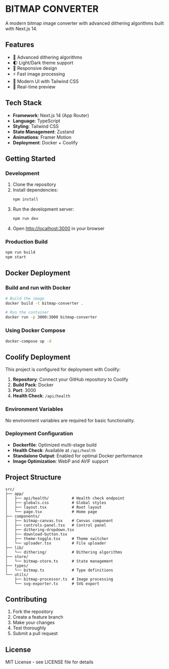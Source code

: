 # BITMAP CONVERTER

A modern bitmap image converter with advanced dithering algorithms built with Next.js 14.

## Features

- 🎨 Advanced dithering algorithms
- 🌓 Light/Dark theme support
- 📱 Responsive design
- ⚡ Fast image processing
- 🎯 Modern UI with Tailwind CSS
- 🔄 Real-time preview

## Tech Stack

- **Framework**: Next.js 14 (App Router)
- **Language**: TypeScript
- **Styling**: Tailwind CSS
- **State Management**: Zustand
- **Animations**: Framer Motion
- **Deployment**: Docker + Coolify

## Getting Started

### Development

1. Clone the repository
2. Install dependencies:
   ```bash
   npm install
   ```
3. Run the development server:
   ```bash
   npm run dev
   ```
4. Open [http://localhost:3000](http://localhost:3000) in your browser

### Production Build

```bash
npm run build
npm start
```

## Docker Deployment

### Build and run with Docker

```bash
# Build the image
docker build -t bitmap-converter .

# Run the container
docker run -p 3000:3000 bitmap-converter
```

### Using Docker Compose

```bash
docker-compose up -d
```

## Coolify Deployment

This project is configured for deployment with Coolify:

1. **Repository**: Connect your GitHub repository to Coolify
2. **Build Pack**: Docker
3. **Port**: 3000
4. **Health Check**: `/api/health`

### Environment Variables

No environment variables are required for basic functionality.

### Deployment Configuration

- **Dockerfile**: Optimized multi-stage build
- **Health Check**: Available at `/api/health`
- **Standalone Output**: Enabled for optimal Docker performance
- **Image Optimization**: WebP and AVIF support

## Project Structure

```
src/
├── app/
│   ├── api/health/          # Health check endpoint
│   ├── globals.css          # Global styles
│   ├── layout.tsx           # Root layout
│   └── page.tsx             # Home page
├── components/
│   ├── bitmap-canvas.tsx    # Canvas component
│   ├── controls-panel.tsx   # Control panel
│   ├── dithering-dropdown.tsx
│   ├── download-button.tsx
│   ├── theme-toggle.tsx     # Theme switcher
│   └── uploader.tsx         # File uploader
├── lib/
│   └── dithering/           # Dithering algorithms
├── store/
│   └── bitmap-store.ts      # State management
├── types/
│   └── bitmap.ts            # Type definitions
└── utils/
    ├── bitmap-processor.ts  # Image processing
    └── svg-exporter.ts      # SVG export
```

## Contributing

1. Fork the repository
2. Create a feature branch
3. Make your changes
4. Test thoroughly
5. Submit a pull request

## License

MIT License - see LICENSE file for details